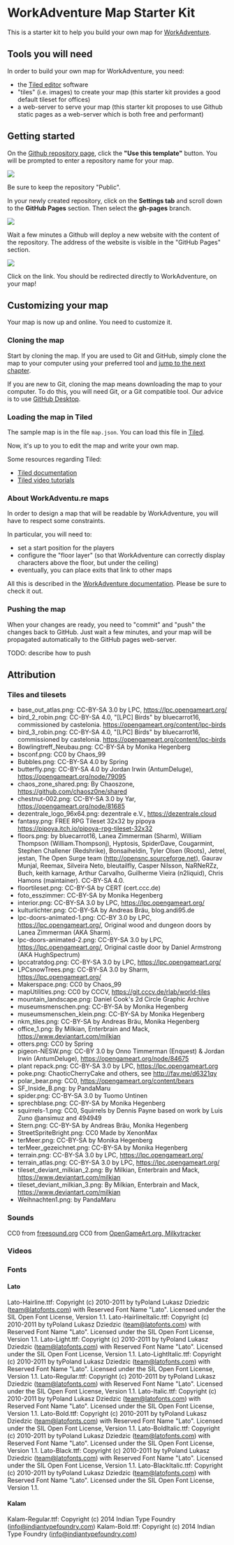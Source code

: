 # WorkAdventure Map Starter Kit

This is a starter kit to help you build your own map for [WorkAdventure](https://workadventu.re).

## Tools you will need

In order to build your own map for WorkAdventure, you need:

- the [Tiled editor](https://www.mapeditor.org/) software
- "tiles" (i.e. images) to create your map (this starter kit provides a good default tileset for offices)
- a web-server to serve your map (this starter kit proposes to use Github static pages as a web-server which is both free and performant)

## Getting started

On the [Github repository page](https://github.com/thecodingmachine/workadventure-map-starter-kit),
click the **"Use this template"** button. You will be prompted to enter a repository name for your map.

![](docs/create_repo.png)

Be sure to keep the repository "Public".

In your newly created repository, click on the **Settings tab** and scroll down to the **GitHub Pages** section.
Then select the **gh-pages** branch. 

![](docs/github_pages.png)

Wait a few minutes a Github will deploy a new website with the content of the repository.
The address of the website is visible in the "GitHub Pages" section.

![](docs/website_address.png)

Click on the link. You should be redirected directly to WorkAdventure, on your map!

## Customizing your map

Your map is now up and online. You need to customize it.

### Cloning the map

Start by cloning the map. If you are used to Git and GitHub, simply clone the map
to your computer using your preferred tool and [jump to the next chapter](#loading-the-map-in-tiled).

If you are new to Git, cloning the map means downloading the map to your computer.
To do this, you will need Git, or a Git compatible tool. Our advice is to use
[GitHub Desktop](https://desktop.github.com/).

### Loading the map in Tiled

The sample map is in the file `map.json`.
You can load this file in [Tiled](https://www.mapeditor.org/).

Now, it's up to you to edit the map and write your own map.

Some resources regarding Tiled:

- [Tiled documentation](https://doc.mapeditor.org/en/stable/manual/introduction/)
- [Tiled video tutorials](https://www.gamefromscratch.com/post/2015/10/14/Tiled-Map-Editor-Tutorial-Series.aspx)

### About WorkAdventu.re maps

In order to design a map that will be readable by WorkAdventure, you will have to respect some constraints.

In particular, you will need to:

- set a start position for the players
- configure the "floor layer" (so that WorkAdventure can correctly display characters above the floor, but under the ceiling)
- eventually, you can place exits that link to other maps

All this is described in the [WorkAdventure documentation](https://github.com/thecodingmachine/workadventure/#designing-a-map).
Please be sure to check it out. 

### Pushing the map

When your changes are ready, you need to "commit" and "push" the changes back to GitHub.
Just wait a few minutes, and your map will be propagated automatically to the GitHub pages web-server.

TODO: describe how to push

## Attribution

### Tiles and tilesets

* base_out_atlas.png: CC-BY-SA 3.0 by LPC, https://lpc.opengameart.org/
* bird_2_robin.png: CC-BY-SA 4.0, "[LPC] Birds" by bluecarrot16, commissioned by castelonia. https://opengameart.org/content/lpc-birds
* bird_3_robin.png: CC-BY-SA 4.0, "[LPC] Birds" by bluecarrot16, commissioned by castelonia. https://opengameart.org/content/lpc-birds
* Bowlingtreff_Neubau.png: CC-BY-SA by Monika Hegenberg
* bsconf.png: CC0 by Chaos_99
* Bubbles.png: CC-BY-SA 4.0 by Spring
* butterfly.png: CC-BY-SA 4.0 by Jordan Irwin (AntumDeluge), https://opengameart.org/node/79095
* chaos_zone_shared.png: By Chaoszone, https://github.com/chaosz0ne/shared
* chestnut-002.png: CC-BY-SA 3.0 by Yar, https://opengameart.org/node/81685
* dezentrale_logo_96x64.png: dezentrale e.V., https://dezentrale.cloud
* fantasy.png: FREE RPG Tileset 32x32 by pipoya https://pipoya.itch.io/pipoya-rpg-tileset-32x32
* floors.png: by bluecarrot16, Lanea Zimmerman (Sharm), William Thompson (William.Thompsonj), Hyptosis, SpiderDave, Cougarmint, Stephen Challener (Redshrike), Bonsaiheldin, Tyler Olsen (Roots), Jetrel, jestan, The Open Surge team (http://opensnc.sourceforge.net), Gaurav Munjal, Reemax, Silveira Neto, bleutailfly, Casper Nilsson, NaRNeRZz, Buch, keith karnage, Arthur Carvalho, Guilherme Vieira (n2liquid), Chris Hamons (maintainer). CC-BY-SA 4.0.
* floortileset.png: CC-BY-SA by CERT (cert.ccc.de)
* foto_esszimmer: CC-BY-SA by Monika Hegenberg
* interior.png: CC-BY-SA 3.0 by LPC, https://lpc.opengameart.org/
* kulturlichter.png: CC-BY-SA by Andreas Bräu, blog.andi95.de
* lpc-doors-animated-1.png: CC-BY 3.0 by LPC, https://lpc.opengameart.org/, Original wood and dungeon doors by Lanea Zimmerman (AKA Sharm).
* lpc-doors-animated-2.png: CC-BY-SA 3.0 by LPC, https://lpc.opengameart.org/, Original castle door by Daniel Armstrong (AKA HughSpectrum)
* lpccatratdog.png: CC-BY-SA 3.0 by LPC, https://lpc.opengameart.org/  
* LPCsnowTrees.png: CC-BY-SA 3.0 by Sharm, https://lpc.opengameart.org/
* Makerspace.png: CC0 by Chaos_99
* mapUtilities.png: CC0 by CCCV, https://git.cccv.de/rlab/world-tiles
* mountain_landscape.png: Daniel Cook's 2d Circle Graphic Archive
* museumsmenschen.png: CC-BY-SA by Monika Hegenberg
* museumsmenschen_klein.png: CC-BY-SA by Monika Hegenberg
* nkm_tiles.png: CC-BY-SA by Andreas Bräu, Monika Hegenberg
* office_1.png: By Milkian, Enterbrain and Mack, https://www.deviantart.com/milkian
* otters.png: CC0 by Spring
* pigeon-NESW.png: CC-BY 3.0 by Onno Timmerman (Enquest) & Jordan Irwin (AntumDeluge), https://opengameart.org/node/84675
* plant repack.png: CC-BY-SA 3.0 by LPC, https://lpc.opengameart.org
* poke.png: ChaoticCherryCake and others, see http://fav.me/d6321qy
* polar_bear.png: CC0, https://opengameart.org/content/bears
* SF_Inside_B.png: by PandaMaru
* spider.png: CC-BY-SA 3.0 by Tuomo Untinen
* sprechblase.png: CC-BY-SA by Monika Hegenberg
* squirrels-1.png: CC0, Squirrels by Dennis Payne based on work by Luis Zuno @ansimuz and 494949
* Stern.png: CC-BY-SA by Andreas Bräu, Monika Hegenberg
* StreetSpriteBright.png: CC0 Made by XenonMax
* terMeer.png: CC-BY-SA by Monika Hegenberg
* terMeer_gezeichnet.png: CC-BY-SA by Monika Hegenberg
* terrain.png: CC-BY-SA 3.0 by LPC, https://lpc.opengameart.org/
* terrain_atlas.png: CC-BY-SA 3.0 by LPC, https://lpc.opengameart.org/
* tileset_deviant_milkian_2.png: By Milkian, Enterbrain and Mack, https://www.deviantart.com/milkian
* tileset_deviant_milkian_3.png: By Milkian, Enterbrain and Mack, https://www.deviantart.com/milkian
* Weihnachten1.png: by PandaMaru

### Sounds

CC0 from [freesound.org](https://freesound.org)
CC0 from [OpenGameArt.org, Milkytracker](https://opengameart.org/content/my-street)

### Videos

### Fonts

#### Lato

Lato-Hairline.ttf: Copyright (c) 2010-2011 by tyPoland Lukasz Dziedzic (team@latofonts.com) with Reserved Font Name "Lato". Licensed under the SIL Open Font License, Version 1.1.
Lato-HairlineItalic.ttf: Copyright (c) 2010-2011 by tyPoland Lukasz Dziedzic (team@latofonts.com) with Reserved Font Name "Lato". Licensed under the SIL Open Font License, Version 1.1.
Lato-Light.ttf: Copyright (c) 2010-2011 by tyPoland Lukasz Dziedzic (team@latofonts.com) with Reserved Font Name "Lato". Licensed under the SIL Open Font License, Version 1.1.
Lato-LightItalic.ttf: Copyright (c) 2010-2011 by tyPoland Lukasz Dziedzic (team@latofonts.com) with Reserved Font Name "Lato". Licensed under the SIL Open Font License, Version 1.1.
Lato-Regular.ttf: Copyright (c) 2010-2011 by tyPoland Lukasz Dziedzic (team@latofonts.com) with Reserved Font Name "Lato". Licensed under the SIL Open Font License, Version 1.1.
Lato-Italic.ttf: Copyright (c) 2010-2011 by tyPoland Lukasz Dziedzic (team@latofonts.com) with Reserved Font Name "Lato". Licensed under the SIL Open Font License, Version 1.1.
Lato-Bold.ttf: Copyright (c) 2010-2011 by tyPoland Lukasz Dziedzic (team@latofonts.com) with Reserved Font Name "Lato". Licensed under the SIL Open Font License, Version 1.1.
Lato-BoldItalic.ttf: Copyright (c) 2010-2011 by tyPoland Lukasz Dziedzic (team@latofonts.com) with Reserved Font Name "Lato". Licensed under the SIL Open Font License, Version 1.1.
Lato-Black.ttf: Copyright (c) 2010-2011 by tyPoland Lukasz Dziedzic (team@latofonts.com) with Reserved Font Name "Lato". Licensed under the SIL Open Font License, Version 1.1.
Lato-BlackItalic.ttf: Copyright (c) 2010-2011 by tyPoland Lukasz Dziedzic (team@latofonts.com) with Reserved Font Name "Lato". Licensed under the SIL Open Font License, Version 1.1.

#### Kalam

Kalam-Regular.ttf: Copyright (c) 2014 Indian Type Foundry (info@indiantypefoundry.com)
Kalam-Bold.ttf: Copyright (c) 2014 Indian Type Foundry (info@indiantypefoundry.com)
